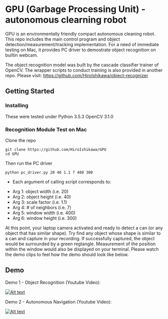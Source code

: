 # GPU (Garbage Processing Unit) - autonomous clearning robot

GPU is an environmentally friendly compact autonomous cleaning robot.
This repo includes the main control program and object detection/measurement/tracking implementation.
For a need of immediate testing on Mac, it provides PC driver to demostrate object recognition on builtin webcam.

The object recognition model was built by the cascade classifier trainer of OpenCV.
The wrapper scripts to conduct training is also provided in another repo.
Please visit: https://github.com/HiroIshikawa/object-recognizer 

## Getting Started

### Installing

These were tested under
Python 3.5.3
OpenCV 3.1.0

### Recognition Module Test on Mac

Clone the repo
```
git clone https://github.com/HiroIshikawa/GPU
cd GPU
```

Then run the PC driver
```
python pc_driver.py 20 40 1.1 7 400 300
```
* Each argument of calling script corresponds to:

- Arg 1: object width (i.e. 20)
- Arg 2: object height (i.e. 40)
- Arg 3: scale factor (i.e. 1.1)
- Arg 4: # of neighbors (i.e. 7)
- Arg 5: window width (i.e. 400)
- Arg 6: window height (i.e. 300)

At this point, your laptop camera activated and ready to detect a can (or any object that has similar shape).
Try find any object whose shape is similar to a can and capture in your recording.
If successfully captured, the object would be surrounded by a green regtangle.
Measurement of the position within the window would also be displayed on your terminal. 
Please watch the demo clips to feel how the demo should look like below.

## Demo

Demo 1 - Object Recognition (Youtube Video):

[![Alt text](https://img.youtube.com/vi/mdjVOoMc52M/0.jpg)](https://www.youtube.com/watch?v=mdjVOoMc52M)


Demo 2 - Autonomous Navigation (Youtube Video):

[![Alt text](https://img.youtube.com/vi/We3pcBQlCMg/0.jpg)](https://www.youtube.com/watch?v=We3pcBQlCMg)